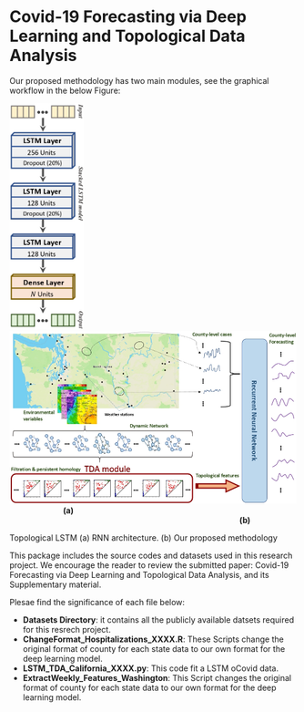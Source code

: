 # Covid-19 Forecasting via Deep Learning and Topological Data Analysis


Our proposed methodology has two main modules, see the graphical workflow in the below Figure:



<p float="left">
  <img src="Images/RNN_Architecture_page-0001.jpg" width="130" /> 
  <img  width="40" />
  <img src="Images/WorkflowMethod_page-0001.jpg" width="650" /> 
  <img  width="90" />
  <b>(a)</b>
  <img  width="400" />
  <b>(b)</b>
</p>

Topological LSTM (a) RNN architecture. (b) Our proposed methodology


This package includes the source codes and datasets used in this research project. We encourage the reader to review the submitted paper: Covid-19 Forecasting via Deep Learning and Topological Data Analysis, and its Supplementary material.


Plesae find the significance of each file below:

* **Datasets Directory**: it contains all the publicly available datsets required for this resrech project. 
* **ChangeFormat_Hospitalizations_XXXX.R**: These Scripts change the original format of county for each state data to our own format for the deep learning model.
* **LSTM_TDA_California_XXXX.py**: This code fit a LSTM oCovid data.
* **ExtractWeekly_Features_Washington**:  This Script changes the original format of county for each state data to our own format for the deep learning model.




